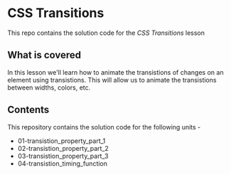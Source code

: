 # CSS Transitions

This repo contains the solution code for the *CSS Transitions* lesson

## What is covered
In this lesson we'll learn how to animate the transistions of changes on an element using transistions. This will allow us to animate the transistions between widths, colors, etc.

## Contents
This repository contains the solution code for the following units -
  - 01-transistion_property_part_1
  - 02-transistion_property_part_2
  - 03-transistion_property_part_3
  - 04-transistion_timing_function